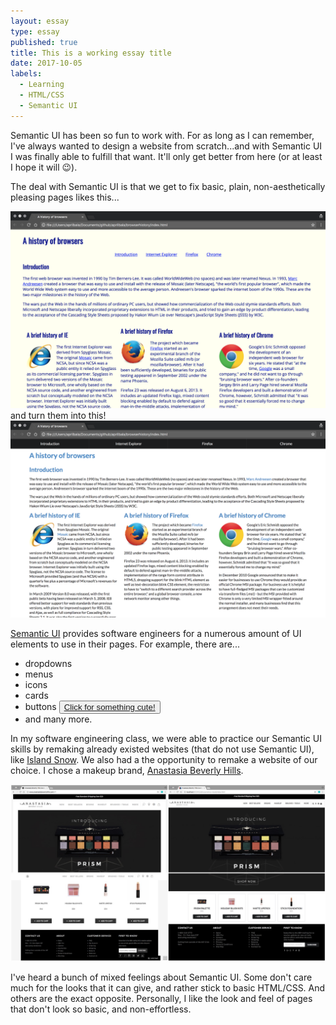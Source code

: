 ```yaml
---
layout: essay
type: essay
published: true
title: This is a working essay title
date: 2017-10-05
labels:
  - Learning
  - HTML/CSS
  - Semantic UI
---
```


Semantic UI has been so fun to work with. For as long as I can remember, I've always wanted to design a website from scratch...and with Semantic UI I was finally able to fulfill that want. It'll only get better from here (or at least I hope it will 😉).

The deal with Semantic UI is that we get to fix basic, plain, non-aesthetically pleasing pages likes this...
<center><img src="../images/browserhistory-htmlcss.png" width="600px"></center>
and turn them into this!
<center><img src="../images/browserhistory-semanticui.png" width="600px"></center>

[Semantic UI](https://semantic-ui.com/) provides software engineers for a numerous amount of UI elements to use in their pages. For example, there are...
- dropdowns
- menus
- icons <i class="hashtag icon"></i><i class="hand peace icon"></i>
- cards
- buttons <button class="ui mini inverted blue button"><a href="https://static.pexels.com/photos/39317/chihuahua-dog-puppy-cute-39317.jpeg">Click for something cute!</a></button>
- and many more.

In my software engineering class, we were able to practice our Semantic UI skills by remaking already existed websites (that do not use Semantic UI), like [Island Snow](https://islandsnow.com/). We also had a the opportunity to remake a website of our choice. I chose a makeup brand, [Anastasia Beverly Hills](http://www.anastasiabeverlyhills.com/).

<center>
<div class="ui images"><img src="../images/abh.jpg" width="600px"></div>
</center>

I've heard a bunch of mixed feelings about Semantic UI. Some don't care much for the looks that it can give, and rather stick to basic HTML/CSS. And others are the exact opposite. Personally, I like the look and feel of pages that don't look so basic, and non-effortless.
